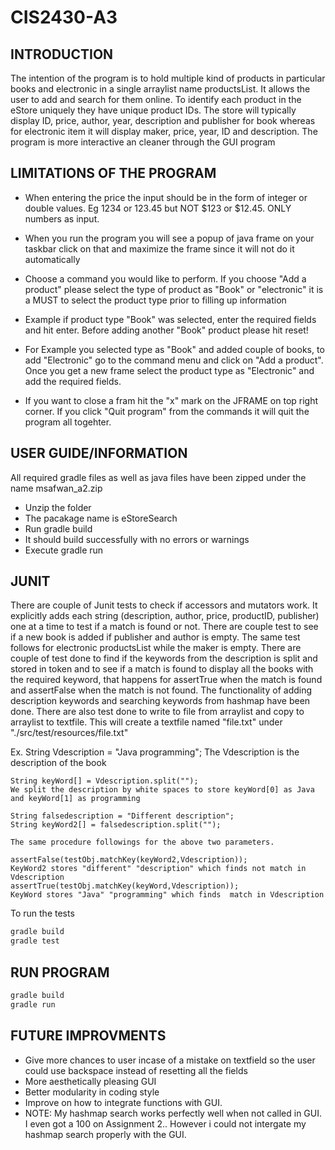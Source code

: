 # CIS2430-A3

## INTRODUCTION
The intention of the program is to hold multiple kind of products in particular books and electronic in a single arraylist name productsList. It allows the user to add and search for them online. To identify each product in the eStore uniquely they have unique product IDs. The store will typically display ID, price, author, year, description and publisher for book whereas for electronic item it will display maker, price, year, ID and description. The program is more interactive an cleaner through the GUI program

## LIMITATIONS OF THE PROGRAM
- When entering the price the input should be in the form of integer or double values. Eg 1234 or 123.45 but NOT $123 or $12.45. ONLY numbers as input.

- When you run the program you will see a popup of java frame on your taskbar click on that and maximize the frame since it will not do it automatically

- Choose a command you would like to perform. If you choose "Add a product" please select the type of product as "Book" or "electronic" it is a MUST to select the product type prior to filling up information

- Example if product type "Book" was selected, enter the required fields and hit enter. Before adding another "Book" product please hit reset!

- For Example you selected type as "Book" and added couple of books, to add "Electronic" go to the command menu and click on "Add a product". Once you get a new frame select the product type as "Electronic" and add the required fields.

- If you want to close a fram hit the "x" mark on the JFRAME on top right corner. If you click "Quit program" from the commands it will quit the program all togehter.



## USER GUIDE/INFORMATION
All required gradle files as well as java files have been zipped under the name msafwan_a2.zip
- Unzip the folder
- The pacakage name is eStoreSearch
- Run gradle build 
- It should build successfully with no errors or warnings
- Execute gradle run

## JUNIT

There are couple of Junit tests to check if accessors and mutators work. It explicitly adds each string (description, author, price, productID, publisher) one at a time to test if a match is found or not. There are couple test to see if a new book is added if publisher and author is empty. The same test follows for electronic productsList while the maker is empty.
There are couple of test done to find if the keywords from the description is split and stored in token and to see if a match is found to display all the books with the required keyword, that happens for assertTrue when the match is found and assertFalse when the match is not found. The functionality of adding description keywords and searching keywords from hashmap have been done. There are also test done to write to file from arraylist and copy to arraylist to textfile. This will create a textfile named "file.txt" under "./src/test/resources/file.txt"

Ex. String Vdescription = "Java programming"; 
    The Vdescription is the description of the book

    String keyWord[] = Vdescription.split("");
    We split the description by white spaces to store keyWord[0] as Java and keyWord[1] as programming

    String falsedescription = "Different description";
    String keyWord2[] = falsedescription.split("");

    The same procedure followings for the above two parameters.

    assertFalse(testObj.matchKey(keyWord2,Vdescription));
    KeyWord2 stores "different" "description" which finds not match in Vdescription
    assertTrue(testObj.matchKey(keyWord,Vdescription));
    KeyWord stores "Java" "programming" which finds  match in Vdescription

To run the tests
```java
gradle build
gradle test
```

## RUN PROGRAM

```java
gradle build
gradle run
```
## FUTURE IMPROVMENTS

- Give more chances to user incase of a mistake on textfield so the user could use backspace instead of resetting all the fields
- More aesthetically pleasing GUI
- Better modularity in coding style
- Improve on how to integrate functions with GUI. 
- NOTE: My hashmap search works perfectly well when not called in GUI. I even got a 100 on Assignment 2.. However i could not intergate my hashmap search properly with the GUI.